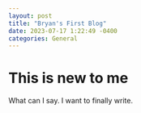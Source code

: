 ```yaml
---
layout: post
title: "Bryan's First Blog"
date: 2023-07-17 1:22:49 -0400
categories: General
---
```

# This is new to me

What can I say. I want to finally write.
